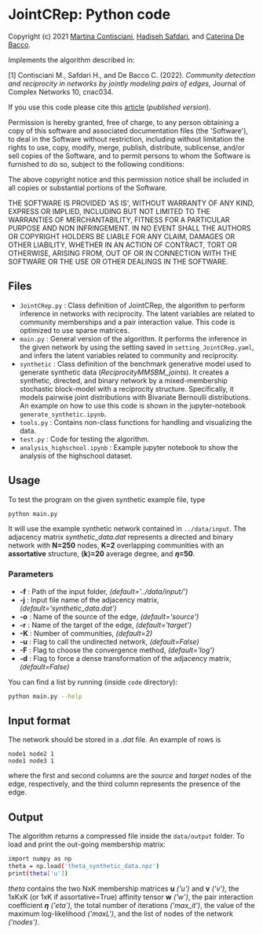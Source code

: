 # JointCRep: Python code
Copyright (c) 2021 [Martina Contisciani](https://www.is.mpg.de/person/mcontisciani), [Hadiseh Safdari](https://github.com/hds-safdari), and [Caterina De Bacco](http://cdebacco.com).

Implements the algorithm described in:

[1] Contisciani M., Safdari H., and De Bacco C. (2022). _Community detection and reciprocity in networks by jointly modeling pairs of edges_, Journal of Complex Networks 10, cnac034.

If you use this code please cite this [article](https://academic.oup.com/comnet/article/10/4/cnac034/6658441) (_published version_).     

Permission is hereby granted, free of charge, to any person obtaining a copy of this software and associated documentation files (the 'Software'), to deal in the Software without restriction, including without limitation the rights to use, copy, modify, merge, publish, distribute, sublicense, and/or sell copies of the Software, and to permit persons to whom the Software is furnished to do so, subject to the following conditions:

The above copyright notice and this permission notice shall be included in all copies or substantial portions of the Software.

THE SOFTWARE IS PROVIDED 'AS IS', WITHOUT WARRANTY OF ANY KIND, EXPRESS OR IMPLIED, INCLUDING BUT NOT LIMITED TO THE WARRANTIES OF MERCHANTABILITY, FITNESS FOR A PARTICULAR PURPOSE AND NON INFRINGEMENT. IN NO EVENT SHALL THE AUTHORS OR COPYRIGHT HOLDERS BE LIABLE FOR ANY CLAIM, DAMAGES OR OTHER LIABILITY, WHETHER IN AN ACTION OF CONTRACT, TORT OR OTHERWISE, ARISING FROM, OUT OF OR IN CONNECTION WITH THE SOFTWARE OR THE USE OR OTHER DEALINGS IN THE SOFTWARE.


## Files
- `JointCRep.py` : Class definition of JointCRep, the algorithm to perform inference in networks with reciprocity. The latent variables are related to community memberships and a pair interaction value. This code is optimized to use sparse matrices.
- `main.py` : General version of the algorithm. It performs the inference in the given network by using the setting saved in `setting_JointCRep.yaml`, and infers the latent variables related to community and reciprocity.
-  `synthetic` : Class definition of the benchmark generative model used to generate synthetic data (*ReciprocityMMSBM_joints*). It creates a synthetic, directed, and binary network by a mixed-membership stochastic block-model with a reciprocity structure. Specifically, it models pairwise joint distributions with Bivariate Bernoulli distributions. An example on how to use this code is shown in the jupyter-notebook `generate_synthetic.ipynb`.
- `tools.py` : Contains non-class functions for handling and visualizing the data. 
- `test.py` : Code for testing the algorithm.
- `analysis_highschool.ipynb` : Example jupyter notebook to show the analysis of the highschool dataset.

## Usage
To test the program on the given synthetic example file, type

```bash
python main.py
```

It will use the example synthetic network contained in `../data/input`. The adjacency matrix *synthetic_data.dat* represents a directed and binary network with **N=250** nodes, **K=2** overlapping communities with an **assortative** structure, **⟨k⟩=20** average degree, and **$\eta$=50**.

### Parameters
- **-f** : Path of the input folder, *(default='../data/input/')*
- **-j** : Input file name of the adjacency matrix, *(default='synthetic_data.dat')*
- **-o** : Name of the source of the edge, *(default='source')*
- **-r** : Name of the target of the edge, *(default='target')*
- **-K** : Number of communities, *(default=2)*
- **-u** : Flag to call the undirected network, *(default=False)*
- **-F** : Flag to choose the convergence method, *(default='log')*
- **-d** : Flag to force a dense transformation of the adjacency matrix, *(default=False)*

You can find a list by running (inside `code` directory): 

```bash
python main.py --help
```

## Input format
The network should be stored in a *.dat* file. An example of rows is

`node1 node2 1` <br>
`node1 node3 1`

where the first and second columns are the _source_ and _target_ nodes of the edge, respectively, and the third column represents the presence of the edge. 


## Output
The algorithm returns a compressed file inside the `data/output` folder. To load and print the out-going membership matrix:

```bash
import numpy as np 
theta = np.load('theta_synthetic_data.npz')
print(theta['u'])
```

_theta_ contains the two NxK membership matrices **u** *('u')* and **v** *('v')*, the 1xKxK (or 1xK if assortative=True) affinity tensor **w** *('w')*, the pair interaction coefficient **$\eta$** *('eta')*, the total number of iterations *('max_it')*, the value of the maximum log-likelihood *('maxL')*, and the list of nodes of the network *('nodes')*.  
